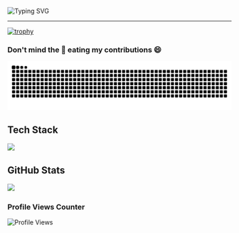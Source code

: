 ![Typing SVG](https://readme-typing-svg.demolab.com?font=Fira+Code&pause=300&color=1CD30D&vCenter=true&width=550&lines=%F0%9F%91%8B+Hi+there%2C;%F0%9F%98%8A+Thanks+for+visiting!)

---
<!--
**rbnhd/rbnhd** is a ✨ _special_ ✨ repository because its `README.md` (this file) appears on your GitHub profile.

Here are some ideas to get you started:

- 🔭 I’m currently working on ...
- 🌱 I’m currently learning ...
- 👯 I’m looking to collaborate on ...
- 🤔 I’m looking for help with ...
- 💬 Ask me about ...
- 📫 How to reach me: ...
- 😄 Pronouns: ...
- ⚡ Fun fact: ...
-->

<!-- [![trophy](https://github-profile-trophy.vercel.app/?username=rbnhd&theme=onedark)](https://github.com/ryo-ma/github-profile-trophy) -->
[![trophy](https://trophygh.kolioaris.xyz/?username=rbnhd&theme=onedark)](https://github.com/ryo-ma/github-profile-trophy)

### Don't mind the 🐍 eating my contributions 😄 
<picture>
  <source media="(prefers-color-scheme: dark)" srcset="https://raw.githubusercontent.com/rbnhd/rbnhd/snk/github-contribution-grid-snake-dark.svg">
  <source media="(prefers-color-scheme: light)" srcset="https://raw.githubusercontent.com/rbnhd/rbnhd/snk/github-contribution-grid-snake.svg">
  <img alt="github contribution grid snake animation" src="https://raw.githubusercontent.com/rbnhd/rbnhd/snk/github-contribution-grid-snake.svg">
</picture>

## Tech Stack
<p align="left">
  <img src="https://skillicons.dev/icons?i=aws,gcp,py,terraform,kubernetes,linux,cpp,go,docker,jenkins,github,gitlab" />
</p>

## GitHub Stats
<div align="left"> <img src="https://github-profile-summary-cards.vercel.app/api/cards/profile-details?username=rbnhd&theme=github_dark"/> </div>
<!--
<div align="center">
  <img height="180em" src="https://github-readme-stats.vercel.app/api/top-langs/?username=rbnhd&layout=compact&theme=dark"/>
</div>
-->

<!--
### Activity Graph

[![rbnhd's github activity graph](https://github-readme-activity-graph.vercel.app/graph?username=rbnhd&theme=react-dark)](https://github.com/ashutosh00710/github-readme-activity-graph)
-->

### Profile Views Counter
![Profile Views](https://komarev.com/ghpvc/?username=rbnhd&color=brightgreen)


